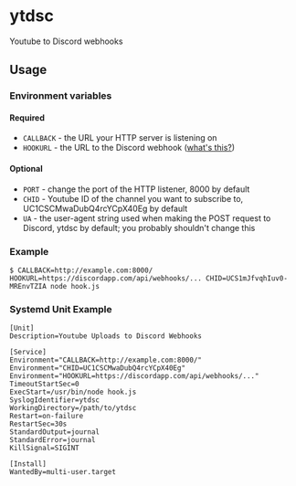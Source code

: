 # ytdsc

Youtube to Discord webhooks

## Usage

### Environment variables

#### Required

- `CALLBACK` - the URL your HTTP server is listening on
- `HOOKURL` - the URL to the Discord webhook ([what's this?](https://i.3v.fi/1479042763_ME6x.png))

#### Optional

- `PORT` - change the port of the HTTP listener, 8000 by default
- `CHID` - Youtube ID of the channel you want to subscribe to, UC1CSCMwaDubQ4rcYCpX40Eg by default
- `UA` - the user-agent string used when making the POST request to Discord, ytdsc by default; you probably shouldn't change this

### Example

`$ CALLBACK=http://example.com:8000/ HOOKURL=https://discordapp.com/api/webhooks/... CHID=UCS1mJfvqhIuv0-MREnvTZIA node hook.js`

### Systemd Unit Example

```
[Unit]
Description=Youtube Uploads to Discord Webhooks

[Service]
Environment="CALLBACK=http://example.com:8000/"
Environment="CHID=UC1CSCMwaDubQ4rcYCpX40Eg"
Environment="HOOKURL=https://discordapp.com/api/webhooks/..."
TimeoutStartSec=0
ExecStart=/usr/bin/node hook.js
SyslogIdentifier=ytdsc
WorkingDirectory=/path/to/ytdsc
Restart=on-failure
RestartSec=30s
StandardOutput=journal
StandardError=journal
KillSignal=SIGINT

[Install]
WantedBy=multi-user.target
```
